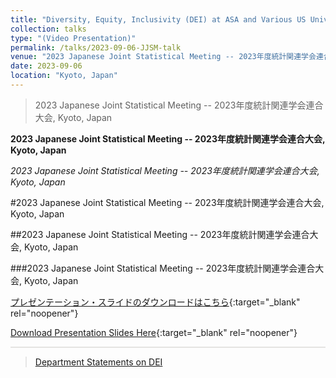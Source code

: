 ```yaml
---
title: "Diversity, Equity, Inclusivity (DEI) at ASA and Various US Universities"
collection: talks
type: "(Video Presentation)"
permalink: /talks/2023-09-06-JJSM-talk
venue: "2023 Japanese Joint Statistical Meeting -- 2023年度統計関連学会連合⼤会"
date: 2023-09-06
location: "Kyoto, Japan"
---
```


<style>
  hr {
    height: 2px;
    background-color: #E5E4E2;
    border: none;
  }

  .no-italics {
      font-style: normal;   
  }
</style>

> 2023 Japanese Joint Statistical Meeting -- 2023年度統計関連学会連合⼤会, Kyoto, Japan

**2023 Japanese Joint Statistical Meeting -- 2023年度統計関連学会連合⼤会, Kyoto, Japan**

*2023 Japanese Joint Statistical Meeting -- 2023年度統計関連学会連合⼤会, Kyoto, Japan*

#2023 Japanese Joint Statistical Meeting -- 2023年度統計関連学会連合⼤会, Kyoto, Japan

##2023 Japanese Joint Statistical Meeting -- 2023年度統計関連学会連合⼤会, Kyoto, Japan

###2023 Japanese Joint Statistical Meeting -- 2023年度統計関連学会連合⼤会, Kyoto, Japan

[プレゼンテーション・スライドのダウンロードはこちら](https://www.dropbox.com/scl/fi/7ezpd197umby467qa5u03/2023_SEPT_JJSM_DEI_Doi.pdf?rlkey=jiebm212bhu64tgdj21wv066o&dl=0){:target="_blank" rel="noopener"}

[Download Presentation Slides Here](https://www.dropbox.com/scl/fi/7ezpd197umby467qa5u03/2023_SEPT_JJSM_DEI_Doi.pdf?rlkey=jiebm212bhu64tgdj21wv066o&dl=0){:target="_blank" rel="noopener"}

---

> [Department Statements on DEI](https://jimmydoi.github.io/SelectedPubs/DeptStatementsDEI)
